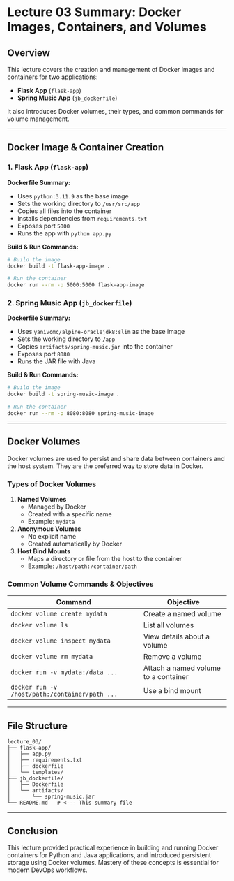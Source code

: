 # Lecture 03 Summary: Docker Images, Containers, and Volumes

## Overview
This lecture covers the creation and management of Docker images and containers for two applications:
- **Flask App** (`flask-app`)
- **Spring Music App** (`jb_dockerfile`)

It also introduces Docker volumes, their types, and common commands for volume management.

---

## Docker Image & Container Creation

### 1. Flask App (`flask-app`)
**Dockerfile Summary:**
- Uses `python:3.11.9` as the base image
- Sets the working directory to `/usr/src/app`
- Copies all files into the container
- Installs dependencies from `requirements.txt`
- Exposes port `5000`
- Runs the app with `python app.py`

**Build & Run Commands:**
```sh
# Build the image
docker build -t flask-app-image .

# Run the container
docker run --rm -p 5000:5000 flask-app-image
```

### 2. Spring Music App (`jb_dockerfile`)
**Dockerfile Summary:**
- Uses `yanivomc/alpine-oraclejdk8:slim` as the base image
- Sets the working directory to `/app`
- Copies `artifacts/spring-music.jar` into the container
- Exposes port `8080`
- Runs the JAR file with Java

**Build & Run Commands:**
```sh
# Build the image
docker build -t spring-music-image .

# Run the container
docker run --rm -p 8080:8080 spring-music-image
```

---

## Docker Volumes
Docker volumes are used to persist and share data between containers and the host system. They are the preferred way to store data in Docker.

### Types of Docker Volumes
1. **Named Volumes**
   - Managed by Docker
   - Created with a specific name
   - Example: `mydata`
2. **Anonymous Volumes**
   - No explicit name
   - Created automatically by Docker
3. **Host Bind Mounts**
   - Maps a directory or file from the host to the container
   - Example: `/host/path:/container/path`

### Common Volume Commands & Objectives
| Command | Objective |
|---------|-----------|
| `docker volume create mydata` | Create a named volume |
| `docker volume ls` | List all volumes |
| `docker volume inspect mydata` | View details about a volume |
| `docker volume rm mydata` | Remove a volume |
| `docker run -v mydata:/data ...` | Attach a named volume to a container |
| `docker run -v /host/path:/container/path ...` | Use a bind mount |

---

## File Structure
```
lecture_03/
├── flask-app/
│   ├── app.py
│   ├── requirements.txt
│   ├── dockerfile
│   └── templates/
├── jb_dockerfile/
│   ├── Dockerfile
│   └── artifacts/
│       └── spring-music.jar
└── README.md   # <--- This summary file
```

---

## Conclusion
This lecture provided practical experience in building and running Docker containers for Python and Java applications, and introduced persistent storage using Docker volumes. Mastery of these concepts is essential for modern DevOps workflows.
